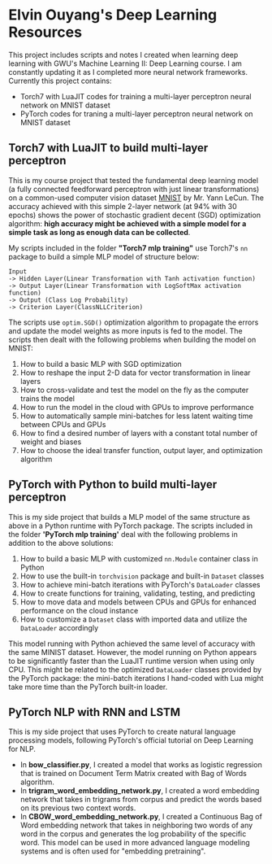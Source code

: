 # Elvin Ouyang's Deep Learning Resources
This project includes scripts and notes I created when learning deep learning with GWU's Machine Learning II: Deep Learning course. I am constantly updating it as I completed more neural network frameworks. Currently this project contains:

* Torch7 with LuaJIT codes for training a multi-layer perceptron neural network on MNIST dataset
* PyTorch codes for traning a multi-layer perceptron neural network on MNIST dataset

## Torch7 with LuaJIT to build multi-layer perceptron
This is my course project that tested the fundamental deep learning model (a fully connected feedforward perceptron with just linear transformations) on a common-used computer vision dataset [MNIST](http://yann.lecun.com/exdb/mnist/) by Mr. Yann LeCun. The accuracy achieved with this simple 2-layer network (at 94% with 30 epochs) shows the power of stochastic gradient decent (SGD) optimization algorithm: **high accuracy might be achieved with a simple model for a simple task as long as enough data can be collected**.

My scripts included in the folder **"Torch7 mlp training"** use Torch7's `nn` package to build a simple MLP model of structure below:

```
Input
-> Hidden Layer(Linear Transformation with Tanh activation function)
-> Output Layer(Linear Transformation with LogSoftMax activation function)
-> Output (Class Log Probability)
-> Criterion Layer(ClassNLLCriterion)
```

The scripts use `optim.SGD()` optimization algorithm to propagate the errors and update the model weights as more inputs is fed to the model. The scripts then dealt with the following problems when building the model on MNIST:

1. How to build a basic MLP with SGD optimization
2. How to reshape the input 2-D data for vector transformation in linear layers
3. How to cross-validate and test the model on the fly as the computer trains the model
4. How to run the model in the cloud with GPUs to improve performance
5. How to automatically sample mini-batches for less latent waiting time between CPUs and GPUs
6. How to find a desired number of layers with a constant total number of weight and biases
7. How to choose the ideal transfer function, output layer, and optimization algorithm

## PyTorch with Python to build multi-layer perceptron
This is my side project that builds a MLP model of the same structure as above in a Python runtime with PyTorch package. The scripts included in the folder **'PyTorch mlp training'** deal with the following problems in addition to the above solutions:

1. How to build a basic MLP with customized `nn.Module` container class in Python
2. How to use the built-in `torchvision` package and built-in `Dataset` classes
3. How to achieve mini-batch iterations with PyTorch's `DataLoader` classes
4. How to create functions for training, validating, testing, and predicting
5. How to move data and models between CPUs and GPUs for enhanced performance on the cloud instance
6. How to customize a `Dataset` class with imported data and utilize the `DataLoader` accordingly

This model running with Python achieved the same level of accuracy with the same MINIST dataset. However, the model running on Python appears to be significantly faster than the LuaJIT runtime version when using only CPU. This might be related to the optimized `DataLoader` classes provided by the PyTorch package: the mini-batch iterations I hand-coded with Lua might take more time than the PyTorch built-in loader.

## PyTorch NLP with RNN and LSTM
This is my side project that uses PyTorch to create natural language processing models, following PyTorch's official tutorial on Deep Learning for NLP.

* In **bow_classifier.py**, I created a model that works as logistic regression that is trained on Document Term Matrix created with Bag of Words algorithm.
* In **trigram_word_embedding_network.py**, I created a word embedding network that takes in trigrams from corpus and predict the words based on its previous two context words.
* In **CBOW_word_embedding_network.py**, I created a Continuous Bag of Word embedding network that takes in neighboring two words of any word in the corpus and generates the log probability of the specific word. This model can be used in more advanced language modeling systems and is often used for "embedding pretraining".
